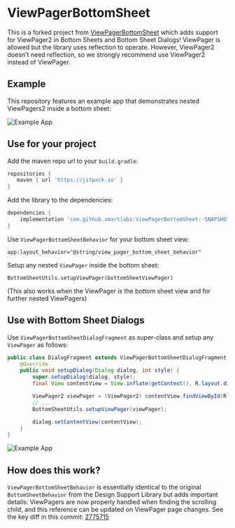 # ViewPagerBottomSheet

This is a forked project from [ViewPagerBottomSheet](https://github.com/laenger/ViewPagerBottomSheet) which adds support for ViewPager2 in Bottom Sheets and Bottom Sheet Dialogs! 
ViewPager is allowed but the library uses reflection to operate. However, ViewPager2 doesn't need reflection, so we strongly recommend use ViewPager2 instead of ViewPager. 

## Example

This repository features an example app that demonstrates nested ViewPagers2 inside a bottom sheet:

![Example App](assets/viewpager.gif)



## Use for your project

Add the maven repo url to your `build.gradle`:

```groovy
repositories {
   maven { url 'https://jitpack.io' }
}
```

Add the library to the dependencies:

```groovy
dependencies {
    implementation 'com.github.xmartlabs:ViewPagerBottomSheet:-SNAPSHOT'
}
```

Use `ViewPagerBottomSheetBehavior` for your bottom sheet view:
```
app:layout_behavior="@string/view_pager_bottom_sheet_behavior"
```

Setup any nested `ViewPager` inside the bottom sheet:
```
BottomSheetUtils.setupViewPager(bottomSheetViewPager)
```
(This also works when the ViewPager _is_ the bottom sheet view and for further nested ViewPagers)

## Use with Bottom Sheet Dialogs

Use `ViewPagerBottomSheetDialogFragment` as super-class and setup any `ViewPager` as follows:

```java
public class DialogFragment extends ViewPagerBottomSheetDialogFragment {
    @Override
    public void setupDialog(Dialog dialog, int style) {
        super.setupDialog(dialog, style);
        final View contentView = View.inflate(getContext(), R.layout.dialog_bottom_sheet, null);

        ViewPager2 viewPager = (ViewPager2) contentView.findViewById(R.id.viewpager);
        // ...
        BottomSheetUtils.setupViewPager(viewPager);

        dialog.setContentView(contentView);
    }
}
```

![Example App](assets/dialog.gif)

## How does this work?

`ViewPagerBottomSheetBehavior` is essentially identical to the original `BottomSheetBehavior` from the Design Support Library but adds important details: ViewPagers are now properly handled when finding the scrolling child, and this reference can be updated on ViewPager page changes. See the key diff in this commit: [2775715](https://github.com/laenger/ViewPagerBottomSheet/commit/277571585500b8c1ed4ed444a5bd250b981c47fc)
